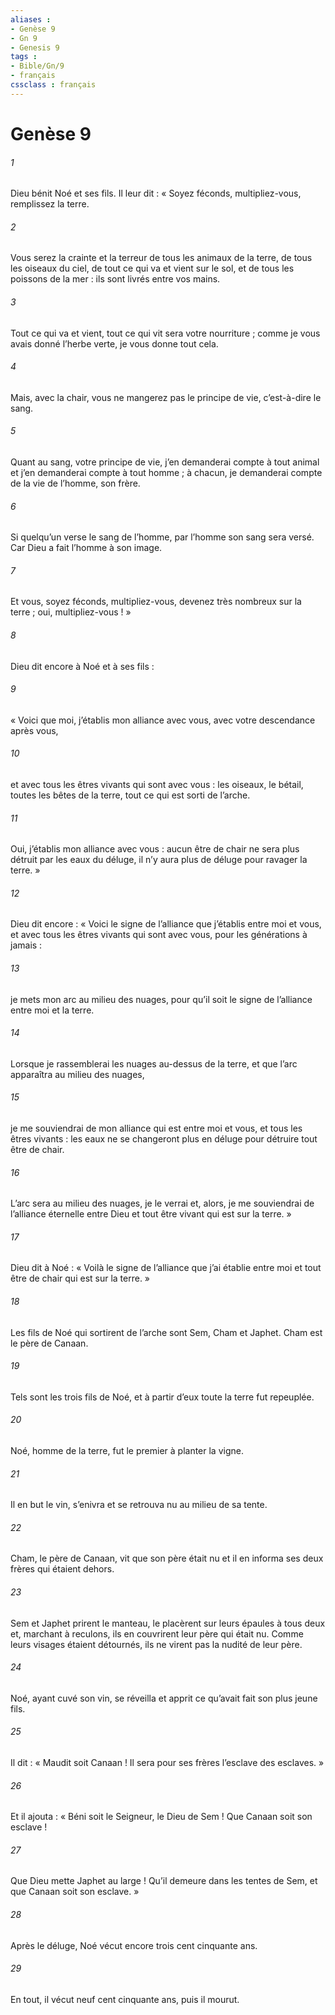 ```yaml
---
aliases : 
- Genèse 9
- Gn 9
- Genesis 9
tags : 
- Bible/Gn/9
- français
cssclass : français
---
```


# Genèse 9

###### 1
Dieu bénit Noé et ses fils. Il leur dit : « Soyez féconds, multipliez-vous, remplissez la terre.
###### 2
Vous serez la crainte et la terreur de tous les animaux de la terre, de tous les oiseaux du ciel, de tout ce qui va et vient sur le sol, et de tous les poissons de la mer : ils sont livrés entre vos mains.
###### 3
Tout ce qui va et vient, tout ce qui vit sera votre nourriture ; comme je vous avais donné l’herbe verte, je vous donne tout cela.
###### 4
Mais, avec la chair, vous ne mangerez pas le principe de vie, c’est-à-dire le sang.
###### 5
Quant au sang, votre principe de vie, j’en demanderai compte à tout animal et j’en demanderai compte à tout homme ; à chacun, je demanderai compte de la vie de l’homme, son frère.
###### 6
Si quelqu’un verse le sang de l’homme,
par l’homme son sang sera versé.
Car Dieu a fait l’homme à son image.
###### 7
Et vous, soyez féconds, multipliez-vous, devenez très nombreux sur la terre ; oui, multipliez-vous ! »
###### 8
Dieu dit encore à Noé et à ses fils :
###### 9
« Voici que moi, j’établis mon alliance avec vous, avec votre descendance après vous,
###### 10
et avec tous les êtres vivants qui sont avec vous : les oiseaux, le bétail, toutes les bêtes de la terre, tout ce qui est sorti de l’arche.
###### 11
Oui, j’établis mon alliance avec vous : aucun être de chair ne sera plus détruit par les eaux du déluge, il n’y aura plus de déluge pour ravager la terre. »
###### 12
Dieu dit encore : « Voici le signe de l’alliance que j’établis entre moi et vous, et avec tous les êtres vivants qui sont avec vous, pour les générations à jamais :
###### 13
je mets mon arc au milieu des nuages, pour qu’il soit le signe de l’alliance entre moi et la terre.
###### 14
Lorsque je rassemblerai les nuages au-dessus de la terre, et que l’arc apparaîtra au milieu des nuages,
###### 15
je me souviendrai de mon alliance qui est entre moi et vous, et tous les êtres vivants : les eaux ne se changeront plus en déluge pour détruire tout être de chair.
###### 16
L’arc sera au milieu des nuages, je le verrai et, alors, je me souviendrai de l’alliance éternelle entre Dieu et tout être vivant qui est sur la terre. »
###### 17
Dieu dit à Noé : « Voilà le signe de l’alliance que j’ai établie entre moi et tout être de chair qui est sur la terre. »
###### 18
Les fils de Noé qui sortirent de l’arche sont Sem, Cham et Japhet. Cham est le père de Canaan.
###### 19
Tels sont les trois fils de Noé, et à partir d’eux toute la terre fut repeuplée.
###### 20
Noé, homme de la terre, fut le premier à planter la vigne.
###### 21
Il en but le vin, s’enivra et se retrouva nu au milieu de sa tente.
###### 22
Cham, le père de Canaan, vit que son père était nu et il en informa ses deux frères qui étaient dehors.
###### 23
Sem et Japhet prirent le manteau, le placèrent sur leurs épaules à tous deux et, marchant à reculons, ils en couvrirent leur père qui était nu. Comme leurs visages étaient détournés, ils ne virent pas la nudité de leur père.
###### 24
Noé, ayant cuvé son vin, se réveilla et apprit ce qu’avait fait son plus jeune fils.
###### 25
Il dit :
« Maudit soit Canaan !
Il sera pour ses frères
l’esclave des esclaves. »
###### 26
Et il ajouta :
« Béni soit le Seigneur, le Dieu de Sem !
Que Canaan soit son esclave !
###### 27
Que Dieu mette Japhet au large !
Qu’il demeure dans les tentes de Sem,
et que Canaan soit son esclave. »
###### 28
Après le déluge, Noé vécut encore trois cent cinquante ans.
###### 29
En tout, il vécut neuf cent cinquante ans, puis il mourut.

